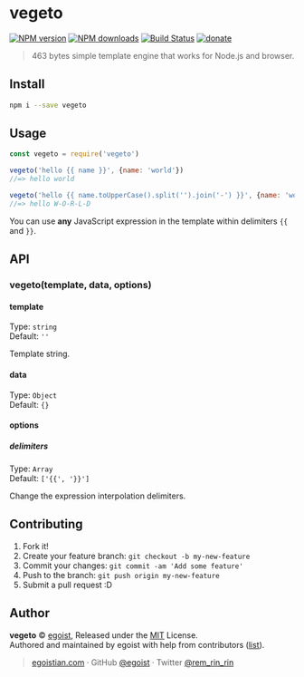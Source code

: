 # vegeto

[![NPM version](https://img.shields.io/npm/v/vegeto.svg?style=flat)](https://npmjs.com/package/vegeto) [![NPM downloads](https://img.shields.io/npm/dm/vegeto.svg?style=flat)](https://npmjs.com/package/vegeto) [![Build Status](https://img.shields.io/circleci/project/egoist/vegeto/master.svg?style=flat)](https://circleci.com/gh/egoist/vegeto) [![donate](https://img.shields.io/badge/$-donate-ff69b4.svg?maxAge=2592000&style=flat)](https://github.com/egoist/donate)

> 463 bytes simple template engine that works for Node.js and browser.

## Install

```bash
npm i --save vegeto
```

## Usage

```js
const vegeto = require('vegeto')

vegeto('hello {{ name }}', {name: 'world'})
//=> hello world

vegeto('hello {{ name.toUpperCase().split('').join('-') }}', {name: 'world'})
//=> hello W-O-R-L-D
```

You can use **any** JavaScript expression in the template within delimiters `{{` and `}}`.

## API

### vegeto(template, data, options)

#### template

Type: `string`<br>
Default: `''`

Template string.

#### data

Type: `Object`<br>
Default: `{}`

#### options

##### delimiters

Type: `Array`<br>
Default: `['{{', '}}']`

Change the expression interpolation delimiters.

## Contributing

1. Fork it!
2. Create your feature branch: `git checkout -b my-new-feature`
3. Commit your changes: `git commit -am 'Add some feature'`
4. Push to the branch: `git push origin my-new-feature`
5. Submit a pull request :D


## Author

**vegeto** © [egoist](https://github.com/egoist), Released under the [MIT](./LICENSE) License.<br>
Authored and maintained by egoist with help from contributors ([list](https://github.com/egoist/vegeto/contributors)).

> [egoistian.com](https://egoistian.com) · GitHub [@egoist](https://github.com/egoist) · Twitter [@rem_rin_rin](https://twitter.com/rem_rin_rin)
